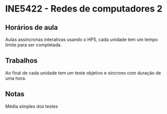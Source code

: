 # INE5422 - Redes de computadores 2

## Horários de aula

Aulas assíncronas interativas usando o HP5, cada unidade tem um tempo limite para ser completada.

## Trabalhos

Ao final de cada unidade tem um teste objetivo e síncrono com duração de uma hora.

## Notas

Média simples dos testes
